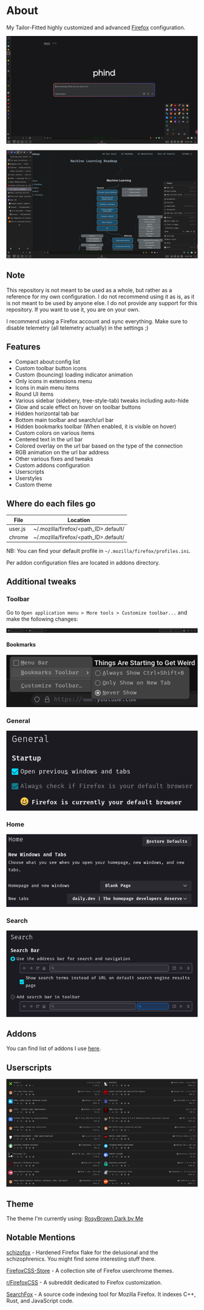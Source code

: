 # About

My Tailor-Fitted highly customized and advanced [Firefox](https://www.mozilla.org/en-US/firefox) configuration.

![Firefox-1](screenshots/firefox-1.png)

![Firefox-2](screenshots/firefox-2.png)

## Note

This repository is not meant to be used as a whole, but rather as a reference for my own configuration. I do not recommend using it as is, as it is not meant to be used by anyone else. I do not provide any support for this repository. If you want to use it, you are on your own.

I recommend using a Firefox account and sync everything. Make sure to disable telemetry (all telemetry actually) in the settings ;)

## Features

- Compact about:config list
- Custom toolbar button icons
- Custom (bouncing) loading indicator animation
- Only icons in extensions menu
- Icons in main menu items
- Round UI items
- Various sidebar (sidebery, tree-style-tab) tweaks including auto-hide
- Glow and scale effect on hover on toolbar buttons
- Hidden horizontal tab bar
- Bottom main toolbar and search/url bar
- Hidden bookmarks toolbar (When enabled, it is visible on hover)
- Custom colors on various items
- Centered text in the url bar
- Colored overlay on the url bar based on the type of the connection
- RGB animation on the url bar address
- Other various fixes and tweaks
- Custom addons configuration
- Userscripts
- Userstyles
- Custom theme

## Where do each files go

| File    | Location                              |
| ------- | ------------------------------------- |
| user.js | ~/.mozilla/firefox/<path_ID>.default/ |
| chrome  | ~/.mozilla/firefox/<path_ID>.default/ |

NB: You can find your default profile in `~/.mozilla/firefox/profiles.ini`.

Per addon configuration files are located in addons directory.

## Additional tweaks

### Toolbar

Go to `Open application menu > More tools > Customize toolbar...` and make the following changes:

![Toolbar Settings](screenshots/toolbar.png)

#### Bookmarks

![Bookmarks Toolbar](screenshots/bookmarks.png)

### General

![General](screenshots/general.png)

### Home

![Home](screenshots/home.png)

### Search

![Search](screenshots/search.png)

## Addons

You can find list of addons I use [here](https://addons.mozilla.org/en-US/firefox/collections/17970682/TAT-Collection/).

## Userscripts

![Userscripts](screenshots/violentmonkey-userscripts.png)

## Theme

The theme I'm currently using: [RosyBrown Dark by Me](https://addons.mozilla.org/en-US/firefox/addon/rosybrown_dark/)

## Notable Mentions

[schizofox](https://github.com/schizofox/schizofox) - Hardened Firefox flake for the delusional and the schizophrenics. You might find some interesting stuff there.

[FirefoxCSS-Store](https://firefoxcss-store.github.io) - A collection site of Firefox userchrome themes.

[r/FirefoxCSS](https://www.reddit.com/r/FirefoxCSS) - A subreddit dedicated to Firefox customization.

[SearchFox](https://searchfox.org) - A source code indexing tool for Mozilla Firefox. It indexes C++, Rust, and JavaScript code.
